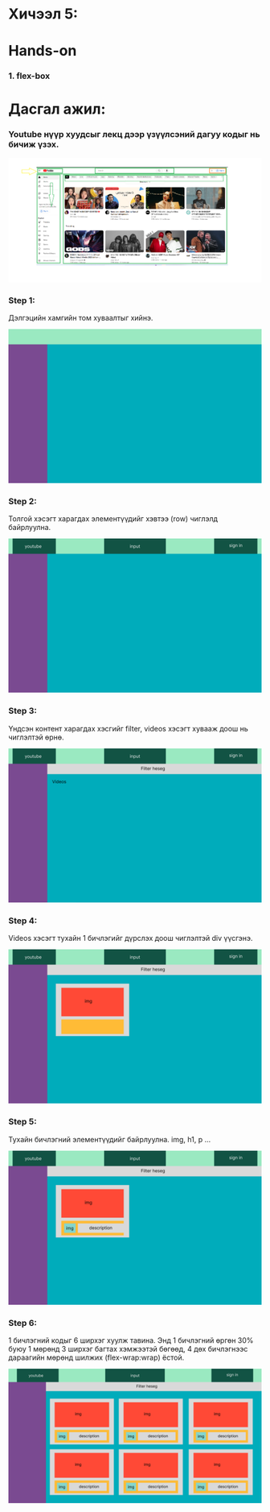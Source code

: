 # Хичээл 5:

# Hands-on

### 1. flex-box

# Дасгал ажил:

### Youtube нүүр хуудсыг лекц дээр үзүүлсэний дагуу кодыг нь бичиж үзэх.

![Alt text](image-3.png)

### Step 1:

Дэлгэцийн хамгийн том хуваалтыг хийнэ.

![Alt text](Group17.png)

### Step 2:

Толгой хэсэгт харагдах элементүүдийг хэвтээ (row) чиглэлд байрлуулна.

![Alt text](image.png)

### Step 3:

Үндсэн контент харагдах хэсгийг filter, videos хэсэгт хувааж доош нь чиглэлтэй өрнө.

![Alt text](image-1.png)

### Step 4:

Videos хэсэгт тухайн 1 бичлэгийг дүрслэх доош чиглэлтэй div үүсгэнэ.

![Alt text](image-2.png)

### Step 5:

Тухайн бичлэгний элементүүдийг байрлуулна. img, h1, p ...

![Alt text](image-4.png)

### Step 6:

1 бичлэгний кодыг 6 ширхэг хуулж тавина. Энд 1 бичлэгний өргөн 30% буюу 1 мөрөнд 3 ширхэг багтах хэмжээтэй бөгөөд, 4 дөх бичлэгнээс дараагийн мөрөнд шилжих (flex-wrap:wrap) ёстой.

![Alt text](image-5.png)
